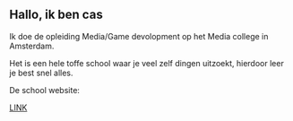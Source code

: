 
<h2>Hallo, ik ben cas</h2>
Ik doe de opleiding Media/Game devolopment op het Media college in Amsterdam.

Het is een hele toffe school waar je veel zelf dingen uitzoekt, hierdoor leer je best snel alles.

De school website:

[LINK](https://www.ma-web.nl/)
